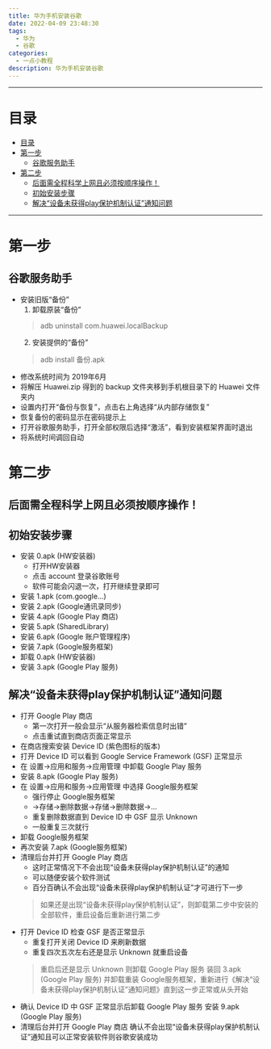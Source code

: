 ```yaml
---
title: 华为手机安装谷歌
date: 2022-04-09 23:48:30
tags:
  - 华为
  - 谷歌
categories:
  - 一点小教程
description: 华为手机安装谷歌
---
```

------
# 目录

- [目录](#目录)
- [第一步](#第一步)
  - [谷歌服务助手](#谷歌服务助手)
- [第二步](#第二步)
  - [后面需全程科学上网且必须按顺序操作！](#后面需全程科学上网且必须按顺序操作)
  - [初始安装步骤](#初始安装步骤)
  - [解决“设备未获得play保护机制认证”通知问题](#解决设备未获得play保护机制认证通知问题)

------

# 第一步

## 谷歌服务助手

- 安装旧版“备份”
  1. 卸载原装“备份”
    > adb uninstall com.huawei.localBackup
  2. 安装提供的“备份”
    > adb install 备份.apk
- 修改系统时间为 2019年6月
- 将解压 Huawei.zip 得到的 backup 文件夹移到手机根目录下的 Huawei 文件夹内
- 设置内打开“备份与恢复”，点击右上角选择“从内部存储恢复”
- 恢复备份的密码显示在密码提示上
- 打开谷歌服务助手，打开全部权限后选择“激活”，看到安装框架界面时退出
- 将系统时间调回自动

# 第二步

## 后面需全程科学上网且必须按顺序操作！

## 初始安装步骤

- 安装 0.apk (HW安装器)
  - 打开HW安装器
  - 点击 account 登录谷歌账号
  - 软件可能会闪退一次，打开继续登录即可
- 安装 1.apk (com.google...)
- 安装 2.apk (Google通讯录同步)
- 安装 4.apk (Google Play 商店)
- 安装 5.apk (SharedLibrary)
- 安装 6.apk (Google 账户管理程序)
- 安装 7.apk (Google服务框架)
- 卸载 0.apk (HW安装器)
- 安装 3.apk (Google Play 服务)

## 解决“设备未获得play保护机制认证”通知问题

- 打开 Google Play 商店
  - 第一次打开一般会显示“从服务器检索信息时出错”
  - 点击重试直到商店页面正常显示
- 在商店搜索安装 Device ID (紫色图标的版本)
- 打开 Device ID 可以看到 Google Service Framework (GSF) 正常显示
- 在 设置->应用和服务->应用管理 中卸载 Google Play 服务
- 安装 8.apk (Google Play 服务)
- 在 设置->应用和服务->应用管理 中选择 Google服务框架
  - 强行停止 Google服务框架
  - ->存储->删除数据->存储->删除数据->...
  - 重复删除数据直到 Device ID 中 GSF 显示 Unknown
  - 一般重复三次就行
- 卸载 Google服务框架
- 再次安装 7.apk (Google服务框架)
- 清理后台并打开 Google Play 商店
  - 这时正常情况下不会出现“设备未获得play保护机制认证”的通知
  - 可以随便安装个软件测试
  - 百分百确认不会出现“设备未获得play保护机制认证”才可进行下一步
  > 如果还是出现“设备未获得play保护机制认证”，则卸载第二步中安装的全部软件，重启设备后重新进行第二步
- 打开 Device ID 检查 GSF 是否正常显示
  - 重复打开关闭 Device ID 来刷新数据
  - 重复四次五次左右还是显示 Unknown 就重启设备
  > 重启后还是显示 Unknown 则卸载 Google Play 服务 装回 3.apk (Google Play 服务) 并卸载重装 Google服务框架，重新进行《解决“设备未获得play保护机制认证”通知问题》直到这一步正常或从头开始
- 确认 Device ID 中 GSF 正常显示后卸载 Google Play 服务 安装 9.apk (Google Play 服务)
- 清理后台并打开 Google Play 商店 确认不会出现“设备未获得play保护机制认证”通知且可以正常安装软件则谷歌安装成功